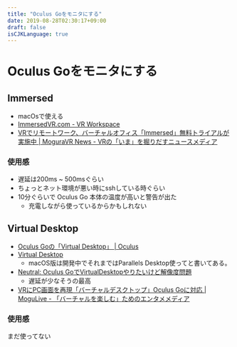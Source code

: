 ```yaml
---
title: "Oculus Goをモニタにする"
date: 2019-08-28T02:30:17+09:00
draft: false
isCJKLanguage: true
---
```



# Oculus Goをモニタにする
## Immersed
- macOsで使える
- [ImmersedVR.com - VR Workspace](https://immersedvr.com/)
- [VRでリモートワーク、バーチャルオフィス「Immersed」無料トライアルが実施中 | MoguraVR News - VRの「いま」を掘りだすニュースメディア](https://www.moguravr.com/immersed-free-trial/)

### 使用感
- 遅延は200ms ~ 500msぐらい
 - ちょっとネット環境が悪い時にsshしている時ぐらい
- 10分ぐらいで Oculus Go 本体の温度が高いと警告が出た
  - 充電しながら使っているからかもしれない


## Virtual Desktop
- [Oculus Goの「Virtual Desktop」 | Oculus](https://www.oculus.com/experiences/go/1261331807302580/?locale=ja_JP)
- [Virtual Desktop](https://www.vrdesktop.net/)
  - macOS版は開発中でそれまではParallels Desktop使ってと書いてある。
- [Neutral: Oculus GoでVirtualDesktopやりたいけど解像度問題](https://neutral-ahiru.blogspot.com/2019/03/oculus-govirtualdesktop.html)
  - 遅延が少なそうの最高
- [VRにPC画面を再現「バーチャルデスクトップ」Oculus Goに対応 | MoguLive - 「バーチャルを楽しむ」ためのエンタメメディア](https://www.moguravr.com/virtual-desktop-mobile/)

### 使用感
まだ使ってない
